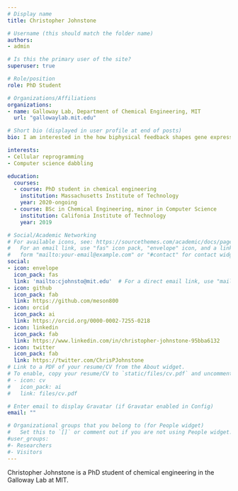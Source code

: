 ```yaml
---
# Display name
title: Christopher Johnstone

# Username (this should match the folder name)
authors:
- admin

# Is this the primary user of the site?
superuser: true

# Role/position
role: PhD Student

# Organizations/Affiliations
organizations:
- name: Galloway Lab, Department of Chemical Engineering, MIT
  url: "gallowaylab.mit.edu"

# Short bio (displayed in user profile at end of posts)
bio: I am interested in the how biphysical feedback shapes gene expression and nuclear architecture, in addition to cellular reprogramming.

interests:
- Cellular reprogramming
- Computer science dabbling

education:
  courses:
  - course: PhD student in chemical engineering
    institution: Massachusetts Institute of Technology
    year: 2020-ongoing
  - course: BSc in Chemical Engineering, minor in Computer Science
    institution: Califonia Institute of Technology
    year: 2019

# Social/Academic Networking
# For available icons, see: https://sourcethemes.com/academic/docs/page-builder/#icons
#   For an email link, use "fas" icon pack, "envelope" icon, and a link in the
#   form "mailto:your-email@example.com" or "#contact" for contact widget.
social:
- icon: envelope
  icon_pack: fas
  link: 'mailto:cjohnsto@mit.edu'  # For a direct email link, use "mailto:test@example.org".
- icon: github
  icon_pack: fab
  link: https://github.com/meson800
- icon: orcid
  icon_pack: ai
  link: https://orcid.org/0000-0002-7255-0218
- icon: linkedin
  icon_pack: fab
  link: https://www.linkedin.com/in/christopher-johnstone-95bba6132
- icon: twitter
  icon_pack: fab
  link: https://twitter.com/ChrisPJohnstone
# Link to a PDF of your resume/CV from the About widget.
# To enable, copy your resume/CV to `static/files/cv.pdf` and uncomment the lines below.
# - icon: cv
#   icon_pack: ai
#   link: files/cv.pdf

# Enter email to display Gravatar (if Gravatar enabled in Config)
email: ""

# Organizational groups that you belong to (for People widget)
#   Set this to `[]` or comment out if you are not using People widget.
#user_groups:
#- Researchers
#- Visitors
---
```


Christopher Johnstone is a PhD student of chemical engineering in the Galloway Lab at MIT. 
